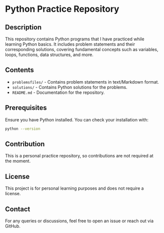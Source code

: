 # Python Practice Repository

## Description
This repository contains Python programs that I have practiced while learning Python basics. It includes problem statements and their corresponding solutions, covering fundamental concepts such as variables, loops, functions, data structures, and more.

## Contents
- `problemsfiles/` - Contains problem statements in text/Markdown format.
- `solutions/` - Contains Python solutions for the problems.
- `README.md` - Documentation for the repository.

## Prerequisites
Ensure you have Python installed. You can check your installation with:
```sh
python --version
```



## Contribution
This is a personal practice repository, so contributions are not required at the moment.

## License
This project is for personal learning purposes and does not require a license.

## Contact
For any queries or discussions, feel free to open an issue or reach out via GitHub.

